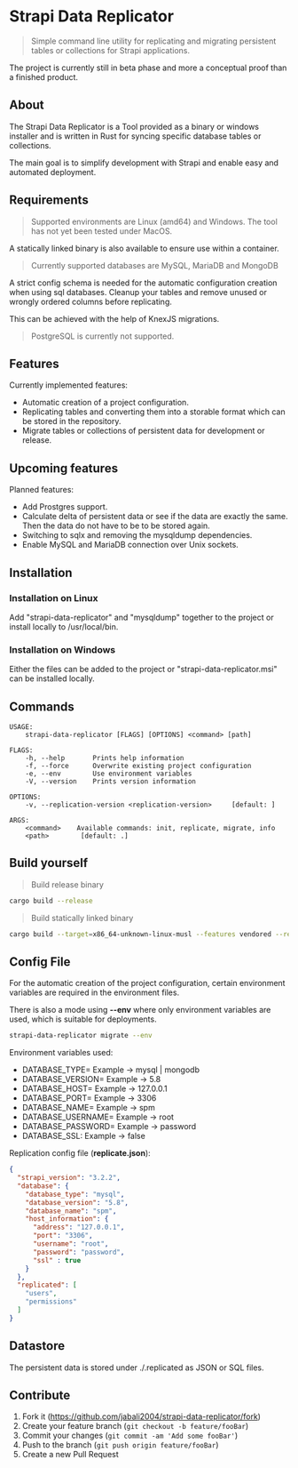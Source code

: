 # Strapi Data Replicator

> Simple command line utility for replicating and migrating persistent tables or collections for Strapi applications.

The project is currently still in beta phase and more a conceptual proof than a finished product.

## About

The Strapi Data Replicator is a Tool provided as a binary or windows installer and is written in Rust for
syncing specific database tables or collections.

The main goal is to simplify development with Strapi and enable easy and automated deployment.

## Requirements

> Supported environments are Linux (amd64) and Windows.
The tool has not yet been tested under MacOS.

A statically linked binary is also available to ensure use within a container.

> Currently supported databases are MySQL, MariaDB and MongoDB

A strict config schema is needed for the automatic configuration creation when using sql databases. Cleanup your tables and remove unused or wrongly ordered columns before replicating.

This can be achieved with the help of KnexJS migrations.

> PostgreSQL is currently not supported.

## Features

Currently implemented features:

- Automatic creation of a project configuration.
- Replicating tables and converting them into a storable format which can be stored in the repository.
- Migrate tables or collections of persistent data for development or release.

## Upcoming features

Planned features:

- Add Prostgres support.
- Calculate delta of persistent data or see if the data are exactly the same. Then the data do not have to be to be stored again.
- Switching to sqlx and removing the mysqldump dependencies.
- Enable MySQL and MariaDB connection over Unix sockets.

## Installation

### Installation on Linux

Add "strapi-data-replicator" and "mysqldump" together to the project or install locally to /usr/local/bin.

### Installation on Windows

Either the files can be added to the project or "strapi-data-replicator.msi" can be installed locally.

## Commands

```` none
USAGE:
    strapi-data-replicator [FLAGS] [OPTIONS] <command> [path]

FLAGS:
    -h, --help       Prints help information
    -f, --force      Overwrite existing project configuration
    -e, --env        Use environment variables
    -V, --version    Prints version information

OPTIONS:
    -v, --replication-version <replication-version>     [default: ]

ARGS:
    <command>    Available commands: init, replicate, migrate, info
    <path>        [default: .]
````

## Build yourself

> Build release binary

```` sh
cargo build --release
````

> Build statically linked binary

```` sh
cargo build --target=x86_64-unknown-linux-musl --features vendored --release
````

## Config File

For the automatic creation of the project configuration, certain environment variables are required in the environment files.

There is also a mode using **--env** where only environment variables are used, which is suitable for deployments.

```` sh
strapi-data-replicator migrate --env
````

Environment variables used:

- DATABASE_TYPE= Example -> mysql | mongodb
- DATABASE_VERSION= Example -> 5.8
- DATABASE_HOST= Example -> 127.0.0.1
- DATABASE_PORT= Example -> 3306
- DATABASE_NAME= Example -> spm
- DATABASE_USERNAME= Example -> root
- DATABASE_PASSWORD= Example -> password
- DATABASE_SSL: Example -> false

Replication config file (**replicate.json**):

```` json
{
  "strapi_version": "3.2.2",
  "database": {
    "database_type": "mysql",
    "database_version": "5.8",
    "database_name": "spm",
    "host_information": {
      "address": "127.0.0.1",
      "port": "3306",
      "username": "root",
      "password": "password",
      "ssl" : true
    }
  },
  "replicated": [
    "users",
    "permissions"
  ]
}

````

## Datastore

The persistent data is stored under ./.replicated as JSON or SQL files.

## Contribute

1. Fork it (https://github.com/jabali2004/strapi-data-replicator/fork)
2. Create your feature branch (`git checkout -b feature/fooBar`)
3. Commit your changes (`git commit -am 'Add some fooBar'`)
4. Push to the branch (`git push origin feature/fooBar`)
5. Create a new Pull Request